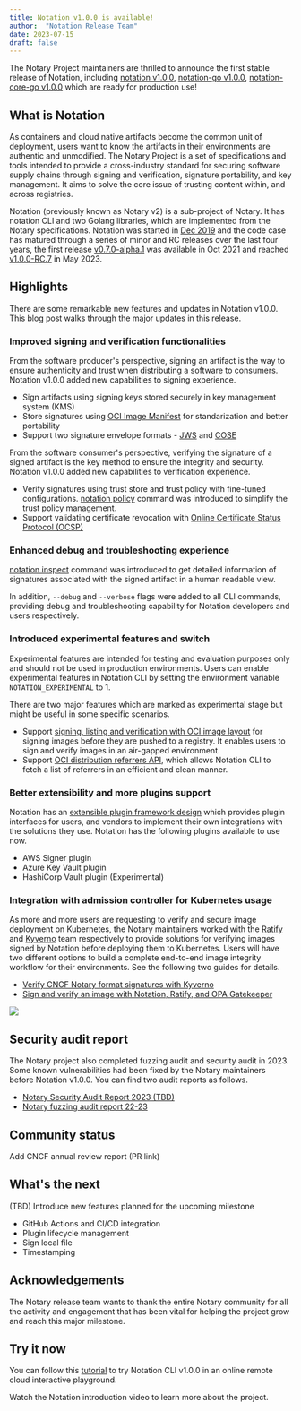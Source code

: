 ```yaml
---
title: Notation v1.0.0 is available!
author:  "Notation Release Team"
date: 2023-07-15
draft: false
---
```


The Notary Project maintainers are thrilled to announce the first stable release of Notation, including [notation v1.0.0](https://github.com/notaryproject/notation/releases/tag/v1.0.0), [notation-go v1.0.0](https://github.com/notaryproject/notation-go/releases/tag/v1.0.0), [notation-core-go v1.0.0](https://github.com/notaryproject/notation-core-go/releases/tag/v1.0.0) which are ready for production use! 


## What is Notation

As containers and cloud native artifacts become the common unit of deployment, users want to know the artifacts in their environments are authentic and unmodified. The Notary Project is a set of specifications and tools intended to provide a cross-industry standard for securing software supply chains through signing and verification, signature portability, and key management. It aims to solve the core issue of trusting content within, and across registries. 

Notation (previously known as Notary v2) is a sub-project of Notary. It has notation CLI and two Golang libraries, which are implemented from the Notary specifications. Notation was started in [Dec 2019](https://github.com/notaryproject/meeting-notes/blob/main/meeting-notes-2019.md#notary-v2-kickoff-meeting) and the code case has matured through a series of minor and RC releases over the last four years, the first release [v0.7.0-alpha.1](https://notaryproject.dev/blog/2021/announcing-notation-alpha1/) was available in Oct 2021 and reached [v1.0.0-RC.7](https://notaryproject.dev/blog/2023/announcing-notation-rc6/) in May 2023.

## Highlights

There are some remarkable new features and updates in Notation v1.0.0. This blog post walks through the major updates in this release.

### Improved signing and verification functionalities

From the software producer's perspective, signing an artifact is the way to ensure authenticity and trust when distributing a software to consumers. Notation v1.0.0 added new capabilities to signing experience. 

- Sign artifacts using signing keys stored securely in key management system (KMS)
- Store signatures using [OCI Image Manifest](https://github.com/opencontainers/image-spec/blob/v1.1.0-rc3/spec.md) for standarization and better portability
- Support two signature envelope formats - [JWS](https://github.com/notaryproject/notaryproject/blob/v1.0.0/specs/signature-envelope-jws.md) and [COSE](https://github.com/notaryproject/notaryproject/blob/v1.0.0/specs/signature-envelope-cose.md)

From the software consumer's perspective, verifying the signature of a signed artifact is the key method to ensure the integrity and security. Notation v1.0.0 added new capabilities to verification experience.

- Verify signatures using trust store and trust policy with fine-tuned configurations. [notation policy](https://notaryproject.dev/docs/cli-reference/notation_policy/) command was introduced to simplify the trust policy management.
- Support validating certificate revocation with [Online Certificate Status Protocol (OCSP)](https://datatracker.ietf.org/doc/html/rfc6960)

### Enhanced debug and troubleshooting experience

[notation inspect](https://notaryproject.dev/docs/cli-reference/notation_inspect/) command was introduced to get detailed information of signatures associated with the signed artifact in a human readable view.

In addition, `--debug` and `--verbose` flags were added to all CLI commands, providing debug and troubleshooting capability for Notation developers and users respectively.

### Introduced experimental features and switch

Experimental features are intended for testing and evaluation purposes only and should not be used in production environments. Users can enable experimental features in Notation CLI by setting the environment variable `NOTATION_EXPERIMENTAL` to 1. 

There are two major features which are marked as experimental stage but might be useful in some specific scenarios.
 
- Support [signing, listing and verification with OCI image layout](https://notaryproject.dev/docs/how-to/oci-image-layout/) for signing images before they are pushed to a registry. It enables users to sign and verify images in an air-gapped environment.
- Support [OCI distribution referrers API](https://github.com/opencontainers/distribution-spec/blob/v1.1.0-rc2/spec.md#enabling-the-referrers-api), which allows Notation CLI to fetch a list of referrers in an efficient and clean manner.

### Better extensibility and more plugins support

Notation has an [extensible plugin framework design](https://github.com/notaryproject/notaryproject/blob/main/specs/plugin-extensibility.md) which provides plugin interfaces for users, and vendors to implement their own integrations with the solutions they use. Notation has the following plugins available to use now. 

- AWS Signer plugin
- Azure Key Vault plugin
- HashiCorp Vault plugin (Experimental)

### Integration with admission controller for Kubernetes usage

As more and more users are requesting to verify and secure image deployment on Kubernetes, the Notary maintainers worked with the [Ratify](https://github.com/deislabs/ratify) and [Kyverno](https://kyverno.io/) team respectively to provide solutions for verifying images signed by Notation before deploying them to Kubernetes. Users will have two different options to build a complete end-to-end image integrity workflow for their environments. See the following two guides for details.

- [Verify CNCF Notary format signatures with Kyverno](https://kyverno.io/docs/writing-policies/verify-images/notary/)
- [Sign and verify an image with Notation, Ratify, and OPA Gatekeeper](https://ratify-web.netlify.app/blog/mdx-blog-post)

![](https://hackmd.io/_uploads/S1bow5HO2.png)


## Security audit report

The Notary project also completed fuzzing audit and security audit in 2023. Some known vulnerabilities had been fixed by the Notary maintainers before Notation v1.0.0. You can find two audit reports as follows.

- [Notary Security Audit Report 2023 (TBD)]()
- [Notary fuzzing audit report 22-23](https://github.com/notaryproject/notaryproject/tree/main/security/reports/fuzzing/ADA-fuzzing-audit-22-23.pdf)

## Community status

Add CNCF annual review report (PR link)

## What's the next

(TBD) Introduce new features planned for the upcoming milestone

- GitHub Actions and CI/CD integration
- Plugin lifecycle management
- Sign local file
- Timestamping

## Acknowledgements

The Notary release team wants to thank the entire Notary community for all the activity and engagement that has been vital for helping the project grow and reach this major milestone.

## Try it now

You can follow this [tutorial](https://killercoda.com/notaryproject/scenario/notation) to try Notation CLI v1.0.0 in an online remote cloud interactive playground.

Watch the Notation introduction video to learn more about the project.